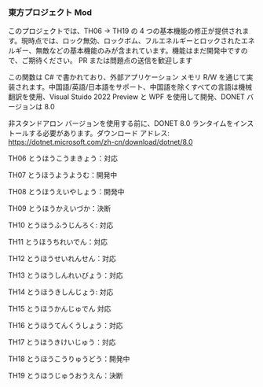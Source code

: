 ### 東方プロジェクト Mod
このプロジェクトでは、TH06 -> TH19 の 4 つの基本機能の修正が提供されます。現時点では、ロック無効、ロックボム、フルエネルギーとロックされたエネルギー、無敵などの基本機能のみが含まれています。機能はまだ開発中ですので、ご期待ください。 PR または問題点の送信を歓迎します

この関数は C# で書かれており、外部アプリケーション メモリ R/W を通じて実装されます。中国語/英語/日本語をサポート、中国語を除くすべての言語は機械翻訳を使用、Visual Stuido 2022 Preview と WPF を使用して開発、DONET バージョンは 8.0

非スタンドアロン バージョンを使用する前に、DONET 8.0 ランタイムをインストールする必要があります。ダウンロード アドレス: https://dotnet.microsoft.com/zh-cn/download/dotnet/8.0

TH06 とうほうこうまきょう：対応

TH07 とうほうようようむ：開発中

TH08 とうほうえいやしょう：開発中

TH09 とうほうかえいづか：決断

TH10 とうほうふうじんろく: 対応

TH11 とうほうちれいでん：対応

TH12 とうほうせいれんせん：対応

TH13 とうほうしんれいびょう：対応

TH14 とうほうきしんじょう: 対応

TH15 とうほうかんじゅでん 対応

TH16 とうほうてんくうしょう：対応

TH17 とうほうきけいじゅう：対応

TH18 とうほうこうりゅうどう：開発中

TH19 とうほうじゅうおうえん：決断
